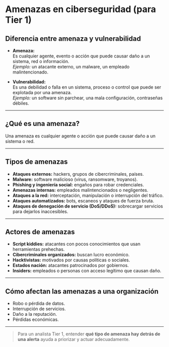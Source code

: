 # Amenazas en ciberseguridad (para Tier 1)

## Diferencia entre amenaza y vulnerabilidad

- **Amenaza:**  
  Es cualquier agente, evento o acción que puede causar daño a un sistema, red o información.  
  *Ejemplo:* un atacante externo, un malware, un empleado malintencionado.

- **Vulnerabilidad:**  
  Es una debilidad o falla en un sistema, proceso o control que puede ser explotada por una amenaza.  
  *Ejemplo:* un software sin parchear, una mala configuración, contraseñas débiles.

---

## ¿Qué es una amenaza?

Una amenaza es cualquier agente o acción que puede causar daño a un sistema o red.

---

## Tipos de amenazas

- **Ataques externos:** hackers, grupos de cibercriminales, países.  
- **Malware:** software malicioso (virus, ransomware, troyanos).  
- **Phishing y ingeniería social:** engaños para robar credenciales.  
- **Amenazas internas:** empleados malintencionados o negligentes.  
- **Ataques a la red:** interceptación, manipulación o interrupción del tráfico.  
- **Ataques automatizados:** bots, escaneos y ataques de fuerza bruta.  
- **Ataques de denegación de servicio (DoS/DDoS):** sobrecargar servicios para dejarlos inaccesibles.

---

## Actores de amenazas

- **Script kiddies:** atacantes con pocos conocimientos que usan herramientas prehechas.  
- **Cibercriminales organizados:** buscan lucro económico.  
- **Hacktivistas:** motivados por causas políticas o sociales.  
- **Estados nación:** atacantes patrocinados por gobiernos.  
- **Insiders:** empleados o personas con acceso legítimo que causan daño.

---

## Cómo afectan las amenazas a una organización

- Robo o pérdida de datos.  
- Interrupción de servicios.  
- Daño a la reputación.  
- Pérdidas económicas.

---

> Para un analista Tier 1, entender **qué tipo de amenaza hay detrás de una alerta** ayuda a priorizar y actuar adecuadamente.
